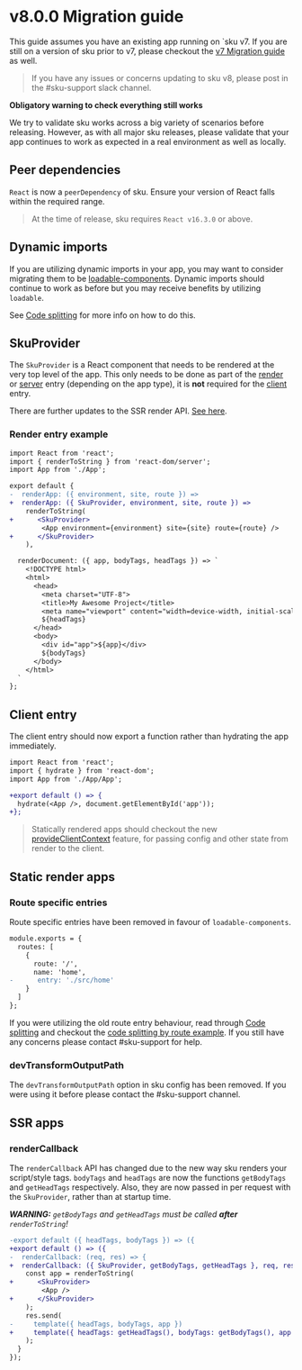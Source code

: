 # v8.0.0 Migration guide

This guide assumes you have an existing app running on `sku v7. If you are still on a version of sku prior to v7, please checkout the [v7 Migration guide](./migration-guides/v7.0.0) as well.

> If you have any issues or concerns updating to sku v8, please post in the #sku-support slack channel.

**Obligatory warning to check everything still works**

We try to validate sku works across a big variety of scenarios before releasing. However, as with all major sku releases, please validate that your app continues to work as expected in a real environment as well as locally.

## Peer dependencies

`React` is now a `peerDependency` of sku. Ensure your version of React falls within the required range.

> At the time of release, sku requires `React v16.3.0` or above.

## Dynamic imports

If you are utilizing dynamic imports in your app, you may want to consider migrating them to be [loadable-components](https://www.smooth-code.com/open-source/loadable-components/). Dynamic imports should continue to work as before but you may receive benefits by utilizing `loadable`.

See [Code splitting](./docs/code-splitting) for more info on how to do this.

## SkuProvider

The `SkuProvider` is a React component that needs to be rendered at the very top level of the app. This only needs to be done as part of the [render](./docs/building-the-app#render) or [server](./docs/building-the-app#server) entry (depending on the app type), it is **not** required for the [client](./docs/building-the-app#client) entry.

There are further updates to the SSR render API. [See here](#rendercallback).

### Render entry example

```diff
import React from 'react';
import { renderToString } from 'react-dom/server';
import App from './App';

export default {
-  renderApp: ({ environment, site, route }) =>
+  renderApp: ({ SkuProvider, environment, site, route }) =>
    renderToString(
+      <SkuProvider>
        <App environment={environment} site={site} route={route} />
+      </SkuProvider>
    ),

  renderDocument: ({ app, bodyTags, headTags }) => `
    <!DOCTYPE html>
    <html>
      <head>
        <meta charset="UTF-8">
        <title>My Awesome Project</title>
        <meta name="viewport" content="width=device-width, initial-scale=1">
        ${headTags}
      </head>
      <body>
        <div id="app">${app}</div>
        ${bodyTags}
      </body>
    </html>
  `
};
```

## Client entry

The client entry should now export a function rather than hydrating the app immediately.

```diff
import React from 'react';
import { hydrate } from 'react-dom';
import App from './App/App';

+export default () => {
  hydrate(<App />, document.getElementById('app'));
+};
```

> Statically rendered apps should checkout the new [provideClientContext](./docs/static-rendering#provideclientcontext) feature, for passing config and other state from render to the client.

## **Static render apps**

### Route specific entries

Route specific entries have been removed in favour of `loadable-components`.

```diff
module.exports = {
  routes: [
    {
      route: '/',
      name: 'home',
-      entry: './src/home'
    }
  ]
};
```

If you were utilizing the old route entry behaviour, read through [Code splitting](./docs/code-splitting) and checkout the [code splitting by route example](./docs/code-splitting#code-splitting-by-route). If you still have any concerns please contact #sku-support for help.

### devTransformOutputPath

The `devTransformOutputPath` option in sku config has been removed. If you were using it before please contact the #sku-support channel.

## **SSR apps**

### renderCallback

The `renderCallback` API has changed due to the new way sku renders your script/style tags. `bodyTags` and `headTags` are now the functions `getBodyTags` and `getHeadTags` respectively. Also, they are now passed in per request with the `SkuProvider`, rather than at startup time.

_**WARNING:** `getBodyTags` and `getHeadTags` must be called **after** `renderToString`!_

```diff
-export default ({ headTags, bodyTags }) => ({
+export default () => ({
-  renderCallback: (req, res) => {
+  renderCallback: ({ SkuProvider, getBodyTags, getHeadTags }, req, res) => {
    const app = renderToString(
+      <SkuProvider>
        <App />
+      </SkuProvider>
    );
    res.send(
-     template({ headTags, bodyTags, app })
+     template({ headTags: getHeadTags(), bodyTags: getBodyTags(), app })
    );
  }
});

```
